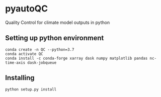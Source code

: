 # pyautoQC
Quality Control for climate model outputs in python

## Setting up python environment
```
conda create -n QC --python=3.7
conda activate QC
conda install -c conda-forge xarray dask numpy matplotlib pandas nc-time-axis dask-jobqueue
```
## Installing
```
python setup.py install
```

